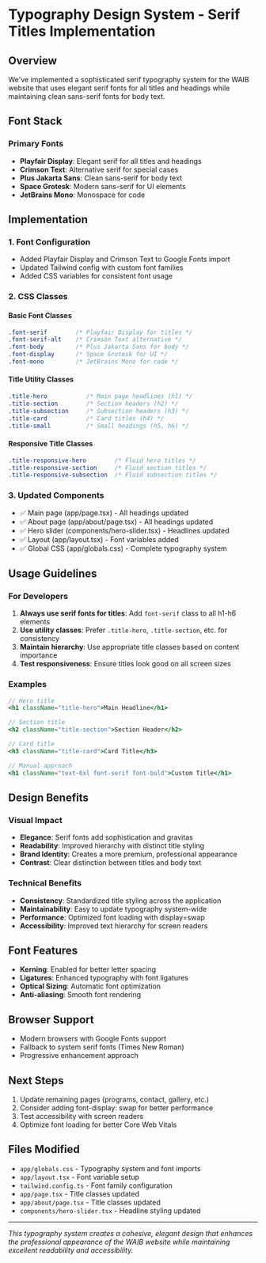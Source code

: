 # Typography Design System - Serif Titles Implementation

## Overview
We've implemented a sophisticated serif typography system for the WAIB website that uses elegant serif fonts for all titles and headings while maintaining clean sans-serif fonts for body text.

## Font Stack

### Primary Fonts
- **Playfair Display**: Elegant serif for all titles and headings
- **Crimson Text**: Alternative serif for special cases
- **Plus Jakarta Sans**: Clean sans-serif for body text
- **Space Grotesk**: Modern sans-serif for UI elements
- **JetBrains Mono**: Monospace for code

## Implementation

### 1. Font Configuration
- Added Playfair Display and Crimson Text to Google Fonts import
- Updated Tailwind config with custom font families
- Added CSS variables for consistent font usage

### 2. CSS Classes

#### Basic Font Classes
```css
.font-serif        /* Playfair Display for titles */
.font-serif-alt    /* Crimson Text alternative */
.font-body         /* Plus Jakarta Sans for body */
.font-display      /* Space Grotesk for UI */
.font-mono         /* JetBrains Mono for code */
```

#### Title Utility Classes
```css
.title-hero           /* Main page headlines (h1) */
.title-section        /* Section headers (h2) */
.title-subsection     /* Subsection headers (h3) */
.title-card           /* Card titles (h4) */
.title-small          /* Small headings (h5, h6) */
```

#### Responsive Title Classes
```css
.title-responsive-hero        /* Fluid hero titles */
.title-responsive-section     /* Fluid section titles */
.title-responsive-subsection  /* Fluid subsection titles */
```

### 3. Updated Components
- ✅ Main page (app/page.tsx) - All headings updated
- ✅ About page (app/about/page.tsx) - All headings updated
- ✅ Hero slider (components/hero-slider.tsx) - Headlines updated
- ✅ Layout (app/layout.tsx) - Font variables added
- ✅ Global CSS (app/globals.css) - Complete typography system

## Usage Guidelines

### For Developers
1. **Always use serif fonts for titles**: Add `font-serif` class to all h1-h6 elements
2. **Use utility classes**: Prefer `.title-hero`, `.title-section`, etc. for consistency
3. **Maintain hierarchy**: Use appropriate title classes based on content importance
4. **Test responsiveness**: Ensure titles look good on all screen sizes

### Examples
```jsx
// Hero title
<h1 className="title-hero">Main Headline</h1>

// Section title
<h2 className="title-section">Section Header</h2>

// Card title
<h3 className="title-card">Card Title</h3>

// Manual approach
<h1 className="text-6xl font-serif font-bold">Custom Title</h1>
```

## Design Benefits

### Visual Impact
- **Elegance**: Serif fonts add sophistication and gravitas
- **Readability**: Improved hierarchy with distinct title styling
- **Brand Identity**: Creates a more premium, professional appearance
- **Contrast**: Clear distinction between titles and body text

### Technical Benefits
- **Consistency**: Standardized title styling across the application
- **Maintainability**: Easy to update typography system-wide
- **Performance**: Optimized font loading with display=swap
- **Accessibility**: Improved text hierarchy for screen readers

## Font Features
- **Kerning**: Enabled for better letter spacing
- **Ligatures**: Enhanced typography with font ligatures
- **Optical Sizing**: Automatic font optimization
- **Anti-aliasing**: Smooth font rendering

## Browser Support
- Modern browsers with Google Fonts support
- Fallback to system serif fonts (Times New Roman)
- Progressive enhancement approach

## Next Steps
1. Update remaining pages (programs, contact, gallery, etc.)
2. Consider adding font-display: swap for better performance
3. Test accessibility with screen readers
4. Optimize font loading for better Core Web Vitals

## Files Modified
- `app/globals.css` - Typography system and font imports
- `app/layout.tsx` - Font variable setup
- `tailwind.config.ts` - Font family configuration
- `app/page.tsx` - Title classes updated
- `app/about/page.tsx` - Title classes updated
- `components/hero-slider.tsx` - Headline styling updated

---

*This typography system creates a cohesive, elegant design that enhances the professional appearance of the WAIB website while maintaining excellent readability and accessibility.*
